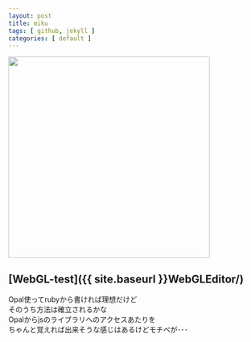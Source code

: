 ```yaml
---
layout: post
title: miku
tags: [ github, jekyll ]
categories: [ default ]
---
```


<a class="blog_2015_10_13" href="{{ site.baseurl }}images/miku_webgl.jpg" title="miku" alt="WebGL">
<img src="{{ site.baseurl }}images/miku_webgl.jpg" width="400">
</a>


## [WebGL-test]({{ site.baseurl }}WebGLEditor/)


Opal使ってrubyから書ければ理想だけど<br>
そのうち方法は確立されるかな<br>
Opalからjsのライブラリへのアクセスあたりを<br>
ちゃんと覚えれば出来そうな感じはあるけどモチベが･･･<br>
